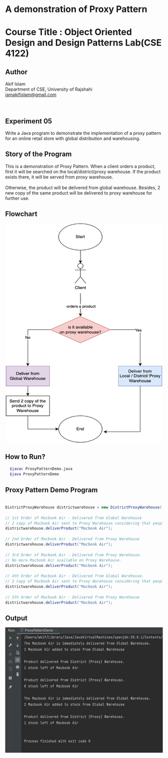 # A demonstration of Proxy Pattern

# Course Title : Object Oriented Design and Design Patterns Lab(CSE 4122)
## Author
Akif Islam<br>
Department of CSE, University of Rajshahi<br>
iamakifislam@gmail.com<br><br><br>

## Experiment 05
<p>Write a Java program to demonstrate the implementation of a proxy pattern for an online retail store with global distribution and warehousing.</p>

## Story of the Program
<p>
 This is a demonstration of Proxy Pattern.
    When a client orders a product, first it will be searched on the local/district/proxy warehouse.
    If the product exists there, it will be served from proxy warehouse.<br><br>
    Otherwise, the product will be delivered from global warehouse.
    Besides, 2 new copy of the same product will be delivered to proxy warehouse for further use.
</p>

## Flowchart 
<center>
<img height=700 width = 500 src='./ProxyDiagramFlowchart.drawio.png'>
</center>

## How to Run?
```bash
  $javac ProxyPatternDemo.java
  $java ProxyPatternDemo
```


## Proxy Pattern Demo Program
```java

DistrictProxyWarehouse districtwarehouse = new DistrictProxyWarehouse();

// 1st Order of Macbook Air - Delivered from Global Warehouse
// 2 copy of Macbook Air sent to Proxy Warehouse considering that people may buy it in future again.
districtwarehouse.deliverProduct("Macbook Air");

// 2nd Order of Macbook Air - Delivered from Proxy Warehouse
districtwarehouse.deliverProduct("Macbook Air");

// 3rd Order of Macbook Air - Delivered from Proxy Warehouse.
// No more Macbook Air available on Proxy Warehouse.
districtwarehouse.deliverProduct("Macbook Air");

// 4th Order of Macbook Air - Delivered from Global Warehouse.
// 2 copy of Macbook Air sent to Proxy Warehouse considering that people may buy it in future again.
districtwarehouse.deliverProduct("Macbook Air");

// 5th Order of Macbook Air - Delivered from Proxy Warehouse
districtwarehouse.deliverProduct("Macbook Air");

```

## Output
<center>
<img height="400" width="600" src='ProxyPatternOutput.png'>

</center>